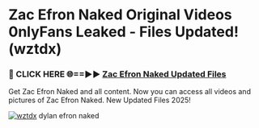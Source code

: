 # Zac Efron Naked Original Videos 0nlyFans Leaked - Files Updated! (wztdx)

<h3>🔴 CLICK HERE 🌐==►► <a href="https://tinyurl.com/yckcrads" rel="nofollow">Zac Efron Naked Updated Files</a></h3>

Get Zac Efron Naked and all content. Now you can access all videos and pictures of Zac Efron Naked. New Updated Files 2025!

[![wztdx](https://i.imgur.com/hpKpOFt.gif)](https://tinyurl.com/yckcrads)
dylan efron naked